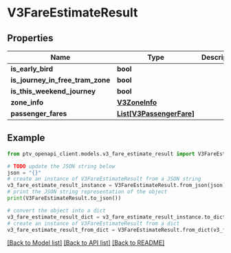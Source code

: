 # V3FareEstimateResult


## Properties

Name | Type | Description | Notes
------------ | ------------- | ------------- | -------------
**is_early_bird** | **bool** |  | [optional] 
**is_journey_in_free_tram_zone** | **bool** |  | [optional] 
**is_this_weekend_journey** | **bool** |  | [optional] 
**zone_info** | [**V3ZoneInfo**](V3ZoneInfo.md) |  | [optional] 
**passenger_fares** | [**List[V3PassengerFare]**](V3PassengerFare.md) |  | [optional] 

## Example

```python
from ptv_openapi_client.models.v3_fare_estimate_result import V3FareEstimateResult

# TODO update the JSON string below
json = "{}"
# create an instance of V3FareEstimateResult from a JSON string
v3_fare_estimate_result_instance = V3FareEstimateResult.from_json(json)
# print the JSON string representation of the object
print(V3FareEstimateResult.to_json())

# convert the object into a dict
v3_fare_estimate_result_dict = v3_fare_estimate_result_instance.to_dict()
# create an instance of V3FareEstimateResult from a dict
v3_fare_estimate_result_from_dict = V3FareEstimateResult.from_dict(v3_fare_estimate_result_dict)
```
[[Back to Model list]](../README.md#documentation-for-models) [[Back to API list]](../README.md#documentation-for-api-endpoints) [[Back to README]](../README.md)


